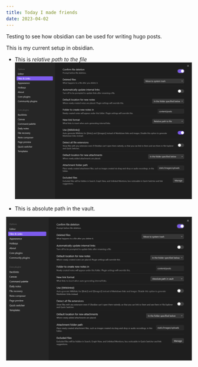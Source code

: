 ```yaml
---
title: Today I made friends
date: 2023-04-02
---
```

Testing to see how obsidian can be used for writing hugo posts.

This is my current setup in obsidian.

- This is *relative path to the file*
![my-obsidian-settings](../../static/images/uploads/Pasted%20image%2020230714224133.png)

- This is absolute path in the vault.

![](/static/images/uploads/Pasted%20image%2020230714224323.png)

